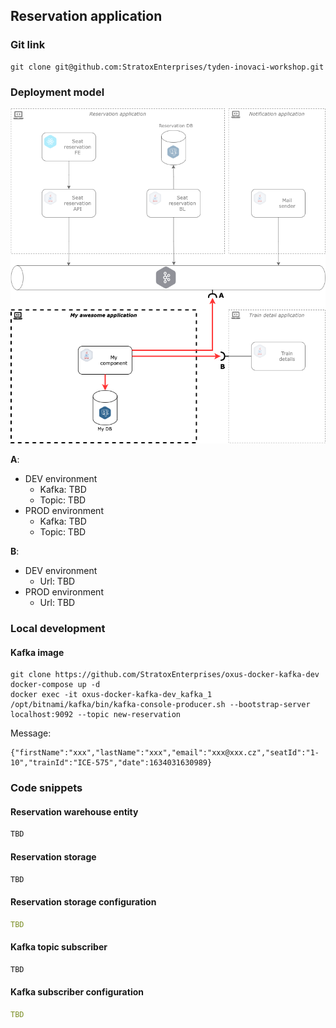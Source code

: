 ## Reservation application

### Git link
```shell
git clone git@github.com:StratoxEnterprises/tyden-inovaci-workshop.git
```

### Deployment model

![Image](deployment_model.png)

**A**:
  - DEV environment
    - Kafka: TBD
    - Topic: TBD
  - PROD environment
    - Kafka: TBD
    - Topic: TBD

**B**:
  - DEV environment
    - Url: TBD
  - PROD environment
    - Url: TBD

### Local development

#### Kafka image

```
git clone https://github.com/StratoxEnterprises/oxus-docker-kafka-dev
docker-compose up -d
docker exec -it oxus-docker-kafka-dev_kafka_1 /opt/bitnami/kafka/bin/kafka-console-producer.sh --bootstrap-server localhost:9092 --topic new-reservation
```

Message:
```
{"firstName":"xxx","lastName":"xxx","email":"xxx@xxx.cz","seatId":"1-10","trainId":"ICE-575","date":1634031630989}
```

### Code snippets

#### Reservation warehouse entity

```java
TBD
```

#### Reservation storage

```java
TBD
```

#### Reservation storage configuration

```yaml
TBD
```

#### Kafka topic subscriber

```java
TBD
```

#### Kafka subscriber configuration

```yaml
TBD
```
